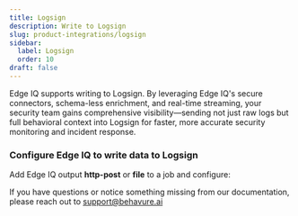 ```yaml
---
title: Logsign
description: Write to Logsign
slug: product-integrations/logsign
sidebar:
  label: Logsign
  order: 10
draft: false
---
```


Edge IQ supports writing to Logsign. By leveraging Edge IQ's secure connectors, schema-less enrichment, and real-time streaming, your security team gains comprehensive visibility—sending not just raw logs but full behavioral context into Logsign for faster, more accurate security monitoring and incident response.

### Configure Edge IQ to write data to Logsign

Add Edge IQ output **http-post** or **file** to a job and configure:

If you have questions or notice something missing from our documentation, please reach out to support@behavure.ai
